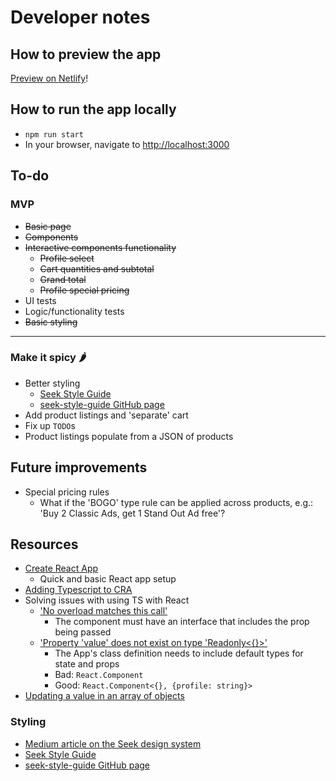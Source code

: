 # Developer notes

## How to preview the app
[Preview on Netlify](https://jolly-feynman-1d340e.netlify.app/)!

## How to run the app locally
- `npm run start`
- In your browser, navigate to [http://localhost:3000](http://localhost:3000)

## To-do

### MVP
- ~~Basic page~~
- ~~Components~~
- ~~Interactive components functionality~~
    - ~~Profile select~~
    - ~~Cart quantities and subtotal~~
    - ~~Grand total~~
    - ~~Profile special pricing~~
- UI tests
- Logic/functionality tests
- ~~Basic styling~~
---
### Make it spicy 🌶
- Better styling
    - [Seek Style Guide](http://seek-oss.github.io/seek-style-guide/)
    - [seek-style-guide GitHub page](https://github.com/seek-oss/seek-style-guide)
- Add product listings and 'separate' cart
- Fix up `TODO`s
- Product listings populate from a JSON of products

## Future improvements
- Special pricing rules
    - What if the 'BOGO' type rule can be applied across products, e.g.: 'Buy 2 Classic Ads, get 1 Stand Out Ad free'?

## Resources
- [Create React App](https://reactjs.org/docs/create-a-new-react-app.html)
    - Quick and basic React app setup
- [Adding Typescript to CRA](https://create-react-app.dev/docs/adding-typescript/)
- Solving issues with using TS with React
    - ['No overload matches this call'](https://stackoverflow.com/questions/58449813/react-typescript-error-no-overload-matches-this-call)
        - The component must have an interface that includes the prop being passed
    - ['Property 'value' does not exist on type 'Readonly<{}>'](https://stackoverflow.com/questions/47561848/property-value-does-not-exist-on-type-readonly)
        - The App's class definition needs to include default types for state and props
        - Bad: `React.Component`
        - Good: `React.Component<{}, {profile: string}>`
- [Updating a value in an array of objects](https://medium.com/javascript-in-plain-english/react-updating-a-value-in-state-array-7bae7c7eaef9)

### Styling
- [Medium article on the Seek design system](https://medium.com/seek-blog/sketching-in-the-browser-33a7b7aa0526)
- [Seek Style Guide](http://seek-oss.github.io/seek-style-guide/)
- [seek-style-guide GitHub page](https://github.com/seek-oss/seek-style-guide)
